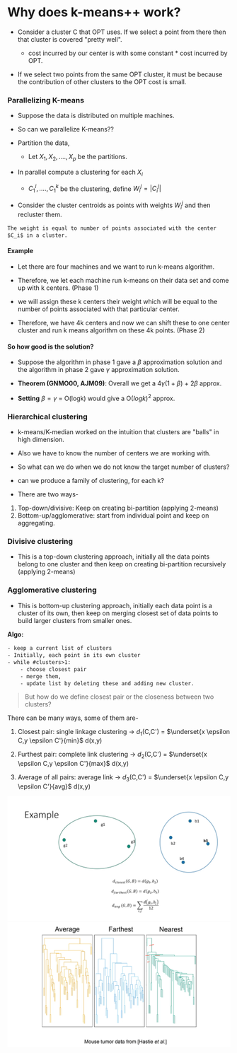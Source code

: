 # Why does k-means++ work?

- Consider a cluster C that OPT uses. If we select a point from there then that cluster is covered "pretty well".
  - cost incurred by our center is with some constant * cost incurred by OPT.

- If we select two points from the same OPT cluster, it must be because the contribution of other clusters to the OPT cost is small.

### Parallelizing K-means

- Suppose the data is distributed on multiple machines.
- So can we parallelize K-means??

- Partition the data,
  - Let $X_1, X_2, .... , X_p$ be the partitions.

- In parallel compute a clustering for each $X_i$
  - $C_1^i,....,C_1^k$ be the clustering, define $W_i^j = |C_i^j|$

- Consider the cluster centroids as points with weights $W_i^j$ and then recluster them.

``` {Note}
The weight is equal to number of points associated with the center $C_i$ in a cluster.
```
#### Example

- Let there are four machines and we want to run k-means algorithm.

- Therefore, we let each machine run k-means on their data set and come up with k centers. (Phase 1)

- we will assign these k centers their weight which will be equal to the number of points associated with that particular center.

- Therefore, we have 4k centers and now we can shift these to one center cluster and run k means algorithm on these 4k points. (Phase 2)

#### So how good is the solution?

- Suppose the algorithm in phase 1 gave a $\beta$ approximation solution and the algorithm in phase 2 gave $\gamma$ approximation solution.

- **Theorem (GNMO00, AJM09)**: Overall we get a 4$\gamma(1+\beta)$ + 2$\beta$ approx.

- **Setting** $\beta = \gamma$ = O(logk) would give a O$(logk)^2$ approx.

### Hierarchical clustering

- k-means/K-median worked on the intuition that clusters are "balls" in high dimension.

- Also we have to know the number of centers we are working with.

- So what can we do when we do not know the target number of clusters?

- can we produce a family of clustering, for each k?


- There are two ways-

1. Top-down/divisive: Keep on creating bi-partition (applying 2-means)
2. Bottom-up/agglomerative: start from individual point and keep on aggregating.

### Divisive clustering

- This is a top-down clustering approach, initially all the data points belong to one cluster and then keep on creating bi-partition recursively (applying 2-means)

### Agglomerative clustering

- This is bottom-up clustering approach, initially each data point is a cluster of its own, then keep on merging closest set of data points to build larger clusters from smaller ones.

**Algo:**

    - keep a current list of clusters
    - Initially, each point in its own cluster
    - while #clusters>1:
        - choose closest pair
        - merge them,
        - update list by deleting these and adding new cluster.

> But how do we define closest pair or the closeness between two clusters?

There can be many ways, some of them are-

1. Closest pair: single linkage clustering -> $d_1$(C,C') = $\underset{x \epsilon C,y \epsilon C'}{min}$ d(x,y)

2. Furthest pair: complete link clustering -> $d_2$(C,C') = $\underset{x \epsilon C,y \epsilon C'}{max}$ d(x,y)

3. Average of all pairs: average link      -> $d_3$(C,C') = $\underset{x \epsilon C,y \epsilon C'}{avg}$ d(x,y)

![Image](../assets/Image.png)
![Image](../assets/Image1.png)
